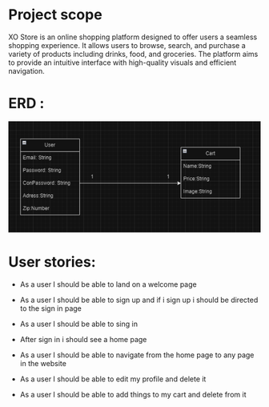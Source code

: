 # Project scope

XO Store is an online shopping platform designed to offer users a seamless shopping experience. It allows users to browse, search, and purchase a variety of products including drinks, food, and groceries. The platform aims to provide an intuitive interface with high-quality visuals and efficient navigation.

# ERD :

![](/public/Images/image.png)

# User stories:

- As a user I should be able to land on a welcome page

- As a user I should be able to sign up and if i sign up i should be directed to the sign in page

- As a user I should be able to sing in

- After sign in i should see a home page

- As a user I should be able to navigate from the home page to any page in the website

- As a user I should be able to edit my profile and delete it

- As a user I should be able to add things to my cart and delete from it
